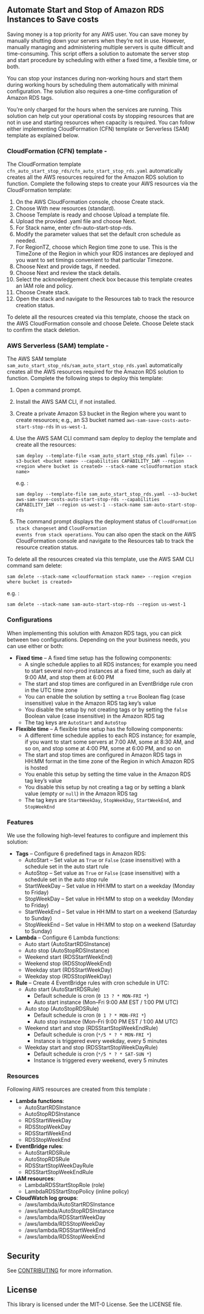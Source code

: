 ## Automate Start and Stop of Amazon RDS Instances to Save costs

Saving money is a top priority for any AWS user. You can save money by manually shutting down your servers when they’re not in use. However, manually managing and administering multiple servers is quite difficult and time-consuming. This script offers a solution to automate the server stop and start procedure by scheduling with either a fixed time, a flexible time, or both. 

You can stop your instances during non-working hours and start them during working hours by scheduling them automatically with minimal configuration. The solution also requires a one-time configuration of Amazon RDS tags. 

You’re only charged for the hours when the services are running. This solution can help cut your operational costs by stopping resources that are not in use and starting resources when capacity is required.  You can follow either implementing CloudFormation (CFN) template or Serverless (SAM) template as explained below.

### CloudFormation (CFN) template -
The CloudFormation template <code>cfn_auto_start_stop_rds/cfn_auto_start_stop_rds.yaml</code> automatically creates all the AWS resources required for the Amazon RDS solution to function. Complete the following steps to create your AWS resources via the CloudFormation template:

1.	On the AWS CloudFormation console, choose Create stack.
2.	Choose With new resources (standard).
3.	Choose Template is ready and choose Upload a template file.
4.	Upload the provided .yaml file and choose Next.
5.	For Stack name, enter cfn-auto-start-stop-rds.
6.	Modify the parameter values that set the default cron schedule as needed. 
7.	For RegionTZ, choose which Region time zone to use. This is the TimeZone of the Region in which your RDS instances are deployed and you want to set timings convenient to that particular Timezone.
8.	Choose Next and provide tags, if needed.
9.	Choose Next and review the stack details.
10.	Select the acknowledgement check box because this template creates an IAM role and policy.
11.	Choose Create stack. 
12.	Open the stack and navigate to the Resources tab to track the resource creation status. 

To delete all the resources created via this template, choose the stack on the AWS CloudFormation console and choose Delete. Choose Delete stack to confirm the stack deletion.

### AWS Serverless (SAM) template -
The AWS SAM template <code>sam_auto_start_stop_rds/sam_auto_start_stop_rds.yaml</code> automatically creates all the AWS resources required for the Amazon RDS solution to function. Complete the following steps to deploy this template:

1.	Open a command prompt.
2.	Install the AWS SAM CLI, if not installed.
3.	Create a private Amazon S3 bucket in the Region where you want to create resources; e.g., an S3 bucket named <code>aws-sam-save-costs-auto-start-stop-rds</code> in <code>us-west-1</code>.
4.	Use the AWS SAM CLI command sam deploy to deploy the template and create all the resources: 

        sam deploy --template-file <sam_auto_start_stop_rds.yaml file> --s3-bucket <bucket name> --capabilities CAPABILITY_IAM --region <region where bucket is created> --stack-name <cloudformation stack name>
    e.g. : 
    
        sam deploy --template-file sam_auto_start_stop_rds.yaml --s3-bucket aws-sam-save-costs-auto-start-stop-rds --capabilities CAPABILITY_IAM --region us-west-1 --stack-name sam-auto-start-stop-rds
  
5. The command prompt displays the deployment status of <code>CloudFormation stack changeset</code> and <code>CloudFormation events from stack operations</code>. You can also open the stack on the AWS CloudFormation console and navigate to the Resources tab to track the resource creation status.

To delete all the resources created via this template, use the AWS SAM CLI command sam delete: 

    sam delete --stack-name <cloudformation stack name> --region <region where bucket is created>

e.g. :

    sam delete --stack-name sam-auto-start-stop-rds --region us-west-1


### Configurations
When implementing this solution with Amazon RDS tags, you can pick between two configurations. Depending on the your business needs, you can use either or both:

* <b>Fixed time</b> – A fixed time setup has the following components:
    * A single schedule applies to all RDS instances; for example you need to start several non-prod instances at a fixed time, such as daily at 9:00 AM, and stop them at 6:00 PM
    * The start and stop times are configured in an EventBridge rule cron in the UTC time zone
    * You can enable the solution by setting a <code>true</code> Boolean flag (case insensitive) value in the Amazon RDS tag key’s value
    * You disable the setup by not creating tags or by setting the <code>false</code> Boolean value (case insensitive) in the Amazon RDS tag
    * The tag keys are <code>AutoStart</code> and <code>AutoStop</code>
* <b>Flexible time</b> – A flexible time setup has the following components:
    * A different time schedule applies to each RDS instance; for example, if you want to start some servers at 7:00 AM, some at 8:30 AM, and so on, and stop some at 4:00 PM, some at 6:00 PM, and so on
    * The start and stop times are configured in Amazon RDS tags in HH:MM format in the time zone of the Region in which Amazon RDS is hosted
    * You enable this setup by setting the time value in the Amazon RDS tag key’s value
    * You disable this setup by not creating a tag or by setting a blank value (empty or <code>null</code>) in the Amazon RDS tag
    * The tag keys are <code>StartWeekDay</code>, <code>StopWeekDay</code>, <code>StartWeekEnd</code>, and <code>StopWeekEnd</code>


### Features
We use the following high-level features to configure and implement this solution:

*	<b>Tags</b> – Configure 6 predefined tags in Amazon RDS:
    *	AutoStart – Set value as <code>True</code> or <code>False</code> (case insensitive) with a schedule set in the auto start rule
    *	AutoStop – Set value as <code>True</code> or <code>False</code> (case insensitive) with a schedule set in the auto stop rule
    * StartWeekDay – Set value in HH:MM to start on a weekday (Monday to Friday)
    * StopWeekDay – Set value in HH:MM to stop on a weekday (Monday to Friday)
    *	StartWeekEnd – Set value in HH:MM to start on a weekend (Saturday to Sunday)
    *	StopWeekEnd – Set value in HH:MM to stop on a weekend (Saturday to Sunday)
*	<b>Lambda</b> – Configure 6 Lambda functions:
    *	Auto start (AutoStartRDSInstance)
    *	Auto stop (AutoStopRDSInstance)
    *	Weekend start (RDSStartWeekEnd)
    *	Weekend stop (RDSStopWeekEnd)
    *	Weekday start (RDSStartWeekDay)
    *	Weekday stop (RDSStopWeekDay)
*	<b>Rule</b> – Create 4 EventBridge rules with cron schedule in UTC:
    *	Auto start (AutoStartRDSRule)
        *	Default schedule is cron (<code>0 13 ? * MON-FRI *</code>)
        *	Auto start instance (Mon–Fri 9:00 AM EST / 1:00 PM UTC)
    *	Auto stop (AutoStopRDSRule)
        *	Default schedule is cron (<code>0 1 ? * MON-FRI *</code>)
        *	Auto stop instance (Mon–Fri 9:00 PM EST / 1:00 AM UTC)
    *	Weekend start and stop (RDSStartStopWeekEndRule)
        *	Default schedule is cron (<code>*/5 * ? * MON-FRI *</code>)
        *	Instance is triggered every weekday, every 5 minutes
    *	Weekday start and stop (RDSStartStopWeekDayRule)
        *	Default schedule is cron (<code>*/5 * ? * SAT-SUN *</code>)
        *	Instance is triggered every weekend, every 5 minutes


### Resources
Following AWS resources are created from this template :
  *	<b>Lambda functions</b>:
      *	AutoStartRDSInstance
      *	AutoStopRDSInstance
      *	RDSStartWeekDay
      *	RDSStopWeekDay
      *	RDSStartWeekEnd
      *	RDSStopWeekEnd
  *	<b>EventBridge rules</b>:
      *	AutoStartRDSRule
      *	AutoStopRDSRule
      *	RDSStartStopWeekDayRule
      *	RDSStartStopWeekEndRule
  *	<b>IAM resources</b>:
      *	LambdaRDSStartStopRole (role)
      *	LambdaRDSStartStopPolicy (inline policy)
  *	<b>CloudWatch log groups</b>:
      *	/aws/lambda/AutoStartRDSInstance
      *	/aws/lambda/AutoStopRDSInstance
      *	/aws/lambda/RDSStartWeekDay
      *	/aws/lambda/RDSStopWeekDay
      *	/aws/lambda/RDSStartWeekEnd
      *	/aws/lambda/RDSStopWeekEnd


## Security

See [CONTRIBUTING](CONTRIBUTING.md#security-issue-notifications) for more information.

## License

This library is licensed under the MIT-0 License. See the LICENSE file.

